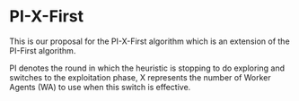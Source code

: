 # PI-X-First


This is our proposal for the PI-X-First algorithm which is an extension of the PI-First algorithm.

PI denotes the round in which the heuristic is stopping to do exploring and switches to the exploitation phase,
X represents the number of Worker Agents (WA) to use when this switch is effective.

